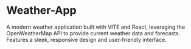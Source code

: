 # Weather-App
A modern weather application built with VITE and React, leveraging the OpenWeatherMap API to provide current weather data and forecasts. Features a sleek, responsive design and user-friendly interface.
